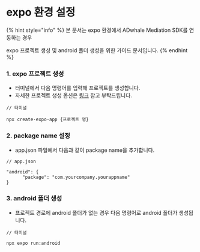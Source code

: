 # expo 환경 설정

{% hint style="info" %}
본 문서는 expo 환경에서 ADwhale Mediation SDK를 연동하는 경우

expo 프로젝트 생성 및 android 폴더 생성을 위한 가이드 문서입니다.
{% endhint %}



### 1. expo 프로젝트 생성

* 터미널에서 다음 명령어를 입력해 프로젝트를 생성합니다.
* 자세한 프로젝트 생성 옵션은 [링크](https://docs.expo.dev/more/create-expo/) 참고 부탁드립니다.&#x20;

```
// 터미널

npx create-expo-app {프로젝트 명}
```



### 2. package name 설정

* app.json 파일에서 다음과 같이 package name을 추가합니다.

```
// app.json

"android": {
      "package": "com.yourcompany.yourappname"
}
```



### 3. android 폴더 생성

* 프로젝트 경로에 android 폴더가 없는 경우 다음 명령어로 android 폴더가 생성됩니다.

```
// 터미널

npx expo run:android
```
